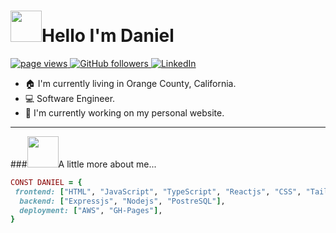 <h1 align="left" id="macropower-title"><img src="https://media.giphy.com/media/WUrud1ZSpw8wqK4NN3/giphy.gif" width="50">Hello I'm Daniel</h1>
<p align="left">
  <a href="https://github.com/Daniel-PerezF">
    <img src="https://komarev.com/ghpvc/?username=Daniel-PerezF" alt="page views">
  </a>
  <a href="https://github.com/Daniel-PerezF?tab=followers">
    <img alt="GitHub followers" src="https://img.shields.io/github/followers/Daniel-PerezF?color=green&logo=github">
  </a>
  <a href="https://linkedin.com/in/daniel-f-perez">
    <img src="https://img.shields.io/badge/LinkedIn-%230077B5.svg?logo=linkedin&logoColor=white" alt="LinkedIn">
  </a>
</p>


- :house: I'm currently living in Orange County, California.
- :computer: Software Engineer.
- :dart: I'm currently working on my personal website.
---

###<img src="https://media.giphy.com/media/BmzqC8YEtarJK/giphy.gif" width="50">A little more about me...







```ruby
CONST DANIEL = {
 frontend: ["HTML", "JavaScript", "TypeScript", "Reactjs", "CSS", "Tailwind"],
  backend: ["Expressjs", "Nodejs", "PostreSQL"],
  deployment: ["AWS", "GH-Pages"],
}
```
